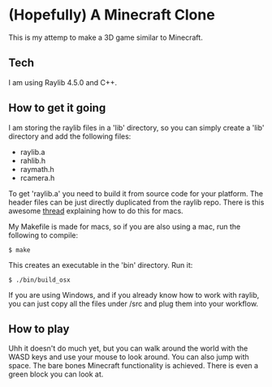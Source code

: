 # (Hopefully) A Minecraft Clone

This is my attemp to make a 3D game similar to Minecraft.

## Tech

I am using Raylib 4.5.0 and C++.

## How to get it going

I am storing the raylib files in a 'lib' directory, so you can simply create a 'lib' directory and add the following files:

- raylib.a
- rahlib.h
- raymath.h
- rcamera.h

To get 'raylib.a' you need to build it from source code for your platform. The header files can be just directly duplicated from the raylib repo. There is this awesome [thread](https://www.reddit.com/r/raylib/comments/sh586x/hi_im_trying_to_get_raylib_to_work_on_mac_ive/) explaining how to do this for macs.

My Makefile is made for macs, so if you are also using a mac, run the following to compile:
```
$ make
```
This creates an executable in the 'bin' directory. Run it:
```
$ ./bin/build_osx
```

If you are using Windows, and if you already know how to work with raylib, you can just copy all the files under /src and plug them into your workflow.

## How to play

Uhh it doesn't do much yet, but you can walk around the world with the WASD keys and use your mouse to look around. You can also jump with space. The bare bones Minecraft functionality is achieved. There is even a green block you can look at.